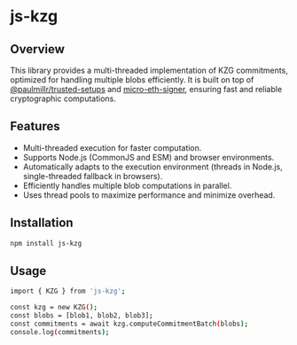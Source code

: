 # js-kzg

## Overview
This library provides a multi-threaded implementation of KZG commitments, optimized for handling multiple blobs efficiently. It is built on top of [@paulmillr/trusted-setups](https://www.npmjs.com/package/@paulmillr/trusted-setups) and [micro-eth-signer](https://www.npmjs.com/package/micro-eth-signer), ensuring fast and reliable cryptographic computations.

## Features
- Multi-threaded execution for faster computation.
- Supports Node.js (CommonJS and ESM) and browser environments.
- Automatically adapts to the execution environment (threads in Node.js, single-threaded fallback in browsers).
- Efficiently handles multiple blob computations in parallel.
- Uses thread pools to maximize performance and minimize overhead.

## Installation
```sh
npm install js-kzg
```

## Usage

```sh
import { KZG } from 'js-kzg';

const kzg = new KZG();
const blobs = [blob1, blob2, blob3];
const commitments = await kzg.computeCommitmentBatch(blobs);
console.log(commitments);
```
